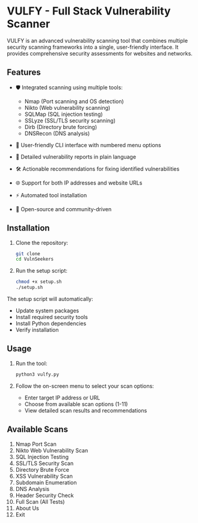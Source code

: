 # VULFY - Full Stack Vulnerability Scanner

VULFY is an advanced vulnerability scanning tool that combines multiple security scanning frameworks into a single, user-friendly interface. It provides comprehensive security assessments for websites and networks.

## Features

- 🛡️ Integrated scanning using multiple tools:
  - Nmap (Port scanning and OS detection)
  - Nikto (Web vulnerability scanning)
  - SQLMap (SQL injection testing)
  - SSLyze (SSL/TLS security scanning)
  - Dirb (Directory brute forcing)
  - DNSRecon (DNS analysis)

- 🎯 User-friendly CLI interface with numbered menu options
- 📝 Detailed vulnerability reports in plain language
- 🛠️ Actionable recommendations for fixing identified vulnerabilities
- 🌐 Support for both IP addresses and website URLs
- ⚡ Automated tool installation
- 🤝 Open-source and community-driven

## Installation

1. Clone the repository:
   ```bash
   git clone 
   cd VulnSeekers
   ```

2. Run the setup script:
   ```bash
   chmod +x setup.sh
   ./setup.sh
   ```

The setup script will automatically:
- Update system packages
- Install required security tools
- Install Python dependencies
- Verify installation

## Usage

1. Run the tool:
   ```bash
   python3 vulfy.py
   ```

2. Follow the on-screen menu to select your scan options:
   - Enter target IP address or URL
   - Choose from available scan options (1-11)
   - View detailed scan results and recommendations

## Available Scans

1. Nmap Port Scan
2. Nikto Web Vulnerability Scan
3. SQL Injection Testing
4. SSL/TLS Security Scan
5. Directory Brute Force
6. XSS Vulnerability Scan
7. Subdomain Enumeration
8. DNS Analysis
9. Header Security Check
10. Full Scan (All Tests)
11. About Us
12. Exit

